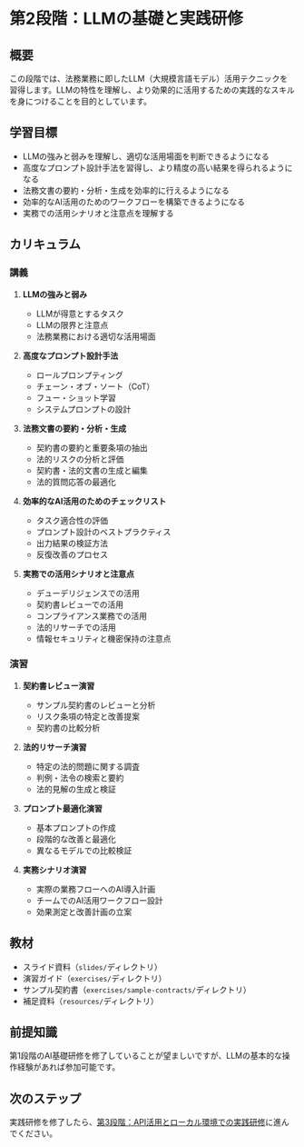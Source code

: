 # 第2段階：LLMの基礎と実践研修

## 概要

この段階では、法務業務に即したLLM（大規模言語モデル）活用テクニックを習得します。LLMの特性を理解し、より効果的に活用するための実践的なスキルを身につけることを目的としています。

## 学習目標

- LLMの強みと弱みを理解し、適切な活用場面を判断できるようになる
- 高度なプロンプト設計手法を習得し、より精度の高い結果を得られるようになる
- 法務文書の要約・分析・生成を効率的に行えるようになる
- 効率的なAI活用のためのワークフローを構築できるようになる
- 実務での活用シナリオと注意点を理解する

## カリキュラム

### 講義

1. **LLMの強みと弱み**
   - LLMが得意とするタスク
   - LLMの限界と注意点
   - 法務業務における適切な活用場面

2. **高度なプロンプト設計手法**
   - ロールプロンプティング
   - チェーン・オブ・ソート（CoT）
   - フュー・ショット学習
   - システムプロンプトの設計

3. **法務文書の要約・分析・生成**
   - 契約書の要約と重要条項の抽出
   - 法的リスクの分析と評価
   - 契約書・法的文書の生成と編集
   - 法的質問応答の最適化

4. **効率的なAI活用のためのチェックリスト**
   - タスク適合性の評価
   - プロンプト設計のベストプラクティス
   - 出力結果の検証方法
   - 反復改善のプロセス

5. **実務での活用シナリオと注意点**
   - デューデリジェンスでの活用
   - 契約書レビューでの活用
   - コンプライアンス業務での活用
   - 法的リサーチでの活用
   - 情報セキュリティと機密保持の注意点

### 演習

1. **契約書レビュー演習**
   - サンプル契約書のレビューと分析
   - リスク条項の特定と改善提案
   - 契約書の比較分析

2. **法的リサーチ演習**
   - 特定の法的問題に関する調査
   - 判例・法令の検索と要約
   - 法的見解の生成と検証

3. **プロンプト最適化演習**
   - 基本プロンプトの作成
   - 段階的な改善と最適化
   - 異なるモデルでの比較検証

4. **実務シナリオ演習**
   - 実際の業務フローへのAI導入計画
   - チームでのAI活用ワークフロー設計
   - 効果測定と改善計画の立案

## 教材

- スライド資料（`slides/`ディレクトリ）
- 演習ガイド（`exercises/`ディレクトリ）
- サンプル契約書（`exercises/sample-contracts/`ディレクトリ）
- 補足資料（`resources/`ディレクトリ）

## 前提知識

第1段階のAI基礎研修を修了していることが望ましいですが、LLMの基本的な操作経験があれば参加可能です。

## 次のステップ

実践研修を修了したら、[第3段階：API活用とローカル環境での実践研修](../stage3-development/README.md)に進んでください。 